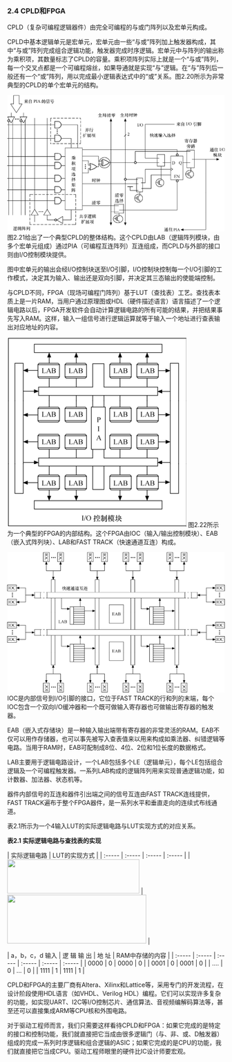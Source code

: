 ### 2.4 CPLD和FPGA

CPLD（复杂可编程逻辑器件）由完全可编程的与或门阵列以及宏单元构成。

CPLD中基本逻辑单元是宏单元，宏单元由一些“与或”阵列加上触发器构成，其中“与或”阵列完成组合逻辑功能，触发器完成时序逻辑。宏单元中与阵列的输出称为乘积项，其数量标志了CPLD的容量。乘积项阵列实际上就是一个“与或”阵列，每一个交叉点都是一个可编程熔丝，如果导通就是实现“与”逻辑。在“与”阵列后一般还有一个“或”阵列，用以完成最小逻辑表达式中的“或”关系。图2.20所示为非常典型的CPLD的单个宏单元的结构。

![P58_38606.jpg](../images/P58_38606.jpg)
图2.21给出了一个典型CPLD的整体结构。这个CPLD由LAB（逻辑阵列模块，由多个宏单元组成）通过PIA（可编程互连阵列）互连组成，而CPLD与外部的接口则由I/O控制模块提供。

图中宏单元的输出会经I/O控制块送至I/O引脚，I/O控制块控制每一个I/O引脚的工作模式，决定其为输入、输出还是双向引脚，并决定其三态输出的使能端控制。

与CPLD不同，FPGA（现场可编程门阵列）基于LUT（查找表）工艺。查找表本质上是一片RAM，当用户通过原理图或HDL（硬件描述语言）语言描述了一个逻辑电路以后，FPGA开发软件会自动计算逻辑电路的所有可能的结果，并把结果事先写入RAM。这样，输入一组信号进行逻辑运算就等于输入一个地址进行查表输出对应地址的内容。

![P58_38617.jpg](../images/P58_38617.jpg)
图2.22所示为一个典型的FPGA的内部结构。这个FPGA由IOC（输入/输出控制模块）、EAB（嵌入式阵列块）、LAB和FAST TRACK（快速通道互连）构成。

![P59_38631.jpg](../images/P59_38631.jpg)
IOC是内部信号到I/O引脚的接口，它位于FAST TRACK的行和列的末端，每个IOC包含一个双向I/O缓冲器和一个既可做输入寄存器也可做输出寄存器的触发器。

EAB（嵌入式存储块）是一种输入输出端带有寄存器的非常灵活的RAM。EAB不仅可以用作存储器，也可以事先被写入查表值来以用来构成如乘法器、纠错逻辑等电路。当用于RAM时，EAB可配制成8位、4位、2位和1位长度的数据格式。

LAB主要用于逻辑电路设计，一个LAB包括多个LE（逻辑单元），每个LE包括组合逻辑及一个可编程触发器。一系列LAB构成的逻辑阵列用来实现普通逻辑功能，如计数器、加法器、状态机等。

器件内部信号的互连和器件引出端之间的信号互连由FAST TRACK连线提供，FAST TRACK遍布于整个FPGA器件，是一系列水平和垂直走向的连续式布线通道。

表2.1所示为一个4输入LUT的实际逻辑电路与LUT实现方式的对应关系。

**表2.1 实际逻辑电路与查找表的实现**



| 实际逻辑电路 | LUT的实现方式 |
| :-----  | :-----  | :-----  | :-----  |
| <img class="my_markdown" src="https://cdn.ptpress.cn/pubcloud/5B0A982E/ushu/N16780/online/FBOL6c694c89b7725/Images/BZ___59_134_1337_437_1414.png" style="width:306px;  height: 79px; "/> | <img class="my_markdown" src="https://cdn.ptpress.cn/pubcloud/5B0A982E/ushu/N16780/online/FBOL6c694c89b7725/Images/BZ___59_579_1320_899_1431.png" style="width:322px;  height: 113px; "/> |

| a，b，c，d 输入 | 逻 辑 输 出 | 地 址 | RAM中存储的内容 |
| :-----  | :-----  | :-----  | :-----  | :-----  | :-----  |
| 0000 | 0 | 0000 | 0 |
| 0001 | 0 | 0001 | 0 |
| .... | 0 | ... | 0 |
| 1111 | 1 | 1111 | 1 |

CPLD和FPGA的主要厂商有Altera、Xilinx和Lattice等，采用专门的开发流程，在设计阶段使用HDL语言（如VHDL、Verilog HDL）编程。它们可以实现许多复杂的功能，如实现UART、I2C等I/O控制芯片、通信算法、音视频编解码算法等，甚至还可以直接集成ARM等CPU核和外围电路。

对于驱动工程师而言，我们只需要这样看待CPLD和FPGA：如果它完成的是特定的接口和控制功能，我们就直接把它当成由很多逻辑门（与、非、或、D触发器）组成的完成一系列时序逻辑和组合逻辑的ASIC；如果它完成的是CPU的功能，我们就直接把它当成CPU。驱动工程师眼里的硬件比IC设计师要宏观。

